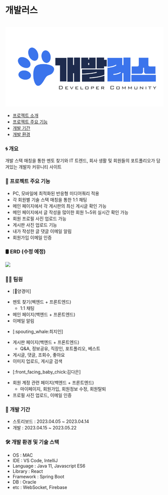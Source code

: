 # 개발러스
<p align="center">
  <br>
  <img src="./src/resource/개발러스 로고.svg">
  <br>
</p>

- [프로젝트 소개](#프로젝트-소개)
- [프로젝트 주요 기능](#프로젝트-주요-기능)
- [개발 기간](#개발-기간)
- [개발 환경](#개발-환경) 

### :cyclone: 개요
개발 스택 매칭을 통한 멘토 찾기와 IT 트렌드, 회사 생활 및 회원들의 포트폴리오가 담겨있는 개발자 커뮤니티 사이트

### :rocket: 프로젝트 주요 기능
- PC, 모바일에 최적화된 반응형 미디어쿼리 적용
- 각 회원별 기술 스택 매칭을 통한 1:1 채팅
- 메인 페이지에서 각 게시판의 최신 게시글 확인 가능
- 메인 페이지에서 글 작성을 많이한 회원 1~5위 실시간 확인 가능
- 회원 프로필 사진 업로드 가능
- 게시판 사진 업로드 기능
- 내가 작성한 글 댓글 이메일 알림
- 회원가입 이메일 인증

### :oil_drum: ERD (수정 예정)
<img src="https://file.notion.so/f/s/676c39c4-d517-4878-bf02-7977aa633c21/Relational_2.png?id=b3349d67-50e4-4ea9-9260-0e030ca79631&table=block&spaceId=bdf8d538-0573-4e53-8871-08828a72d8e6&expirationTimestamp=1682728569084&signature=htjpGVgM193joJzsmZeNbdrHTLUljaelT4eXf9RL3Gc&downloadName=Relational_2.png" width="600"/>

### :woman_technologist: 팀원
- [:turtle:양경미]
* 멘토 찾기(벡엔드 + 프론트엔드)
  - 1:1 채팅
* 메인 페이지(백엔드 + 프론트엔드)
* 이메일 알림
- [:spouting_whale:최지인]
* 게시판 페이지(백엔드 + 프론트엔드)
  - Q&A, 정보공유, 직장인, 포트폴리오, 베스트
* 게시글, 댓글, 조회수, 좋아요
* 이미지 업로드, 게시글 검색
- [:front_facing_baby_chick:김다은] 
* 회원 계정 관련 페이지(백엔드 + 프론트엔드)
  - 마이페이지, 회원가입, 회원정보 수정, 회원탈퇴
* 프로필 사진 업로드, 이메일 인증

### :calendar: 개발 기간
- 스토리보드 : 2023.04.05 ~ 2023.04.14
- 개발 : 2023.04.15 ~ 2023.05.22

### :hammer_and_wrench: 개발 환경 및 기술 스택
- OS : MAC
- IDE : VS Code, IntelliJ
- Language : Java 11, Javascript ES6
- Library : React
- Framework : Spring Boot
- DB : Oracle
- etc : WebSocket, Firebase

